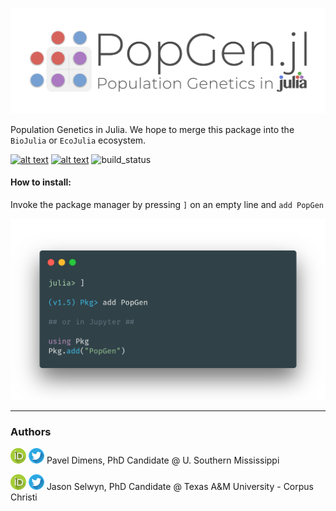 ![logo](misc/logo.png)

Population Genetics in Julia. We hope to merge this package into the `BioJulia` or `EcoJulia` ecosystem.

[![alt text](https://img.shields.io/badge/docs-stable-informational?style=for-the-badge&logo=Read%20The%20Docs&logoColor=white)](https://pdimens.github.io/PopGen.jl/) 
[![alt text](https://img.shields.io/badge/slack-join%20PopGen.jl-9d72b1?style=for-the-badge&logo=slack)](https://join.slack.com/t/popgenjl/shared_invite/zt-deam65n8-DuBs2z1oDtsbBuRplJW~Pg)
![build_status](https://img.shields.io/github/workflow/status/pdimens/PopGen.jl/CI_dev?label=Dev%20Build&logo=GitHub&style=for-the-badge)

#### How to install:
Invoke the package manager by pressing `]` on an empty line and `add PopGen`

![install_instructions](misc/install_carbon.png)

---------

### Authors

[![alt text](misc/orcid.png)](https://orcid.org/0000-0003-3823-0373) [![alt text](misc/twitter.png)](https://twitter.com/PVDimens) Pavel Dimens, PhD Candidate @ U. Southern Mississippi

[![alt text](misc/orcid.png)](http://orcid.org/0000-0002-9100-217X) [![alt text](misc/twitter.png)](https://twitter.com/JasonSelwyn) Jason Selwyn, PhD Candidate @ Texas A&M University - Corpus Christi

